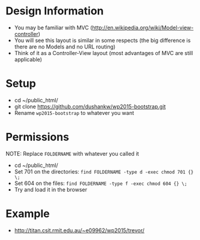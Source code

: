 Design Information
=====
* You may be familiar with MVC (http://en.wikipedia.org/wiki/Model-view-controller)
* You will see this layout is similar in some respects (the big difference is there are no Models and no URL routing)
* Think of it as a Controller-View layout (most advantages of MVC are still applicable)

Setup
=====
* cd ~/public_html/
* git clone https://github.com/dushankw/wp2015-bootstrap.git
* Rename `wp2015-bootstrap` to whatever you want

Permissions
=====
NOTE: Replace `FOLDERNAME` with whatever you called it

* cd ~/public_html/
* Set 701 on the directories: `find FOLDERNAME -type d -exec chmod 701 {} \;`
* Set 604 on the files: `find FOLDERNAME -type f -exec chmod 604 {} \;`
* Try and load it in the browser

Example
=====
* http://titan.csit.rmit.edu.au/~e09962/wp2015/trevor/
